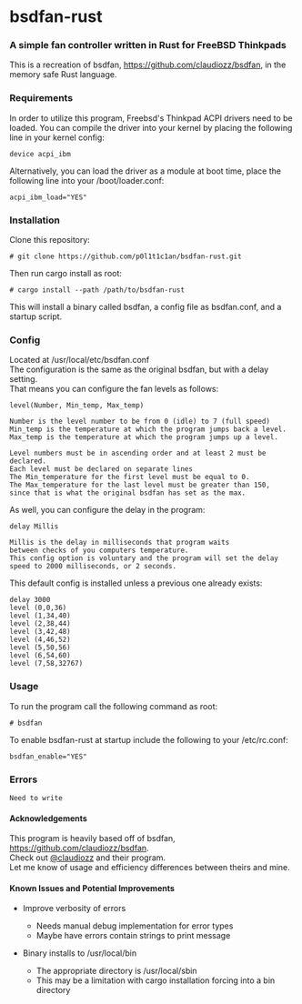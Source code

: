 # bsdfan-rust
### A simple fan controller written in Rust for FreeBSD Thinkpads

This is a recreation of bsdfan, https://github.com/claudiozz/bsdfan, in the memory safe Rust language.

### Requirements
In order to utilize this program, Freebsd's Thinkpad ACPI drivers need to be loaded. 
You can compile the driver into your kernel by placing the following line in your kernel config:

`device acpi_ibm`

Alternatively, you can load the driver as a module at boot time, place the following line into your /boot/loader.conf:

`acpi_ibm_load="YES"`

### Installation
Clone this repository:
```
# git clone https://github.com/p0l1t1c1an/bsdfan-rust.git
```
Then run cargo install as root:
```
# cargo install --path /path/to/bsdfan-rust
```
This will install a binary called bsdfan, a config file as bsdfan.conf, and a startup script.

### Config
Located at /usr/local/etc/bsdfan.conf   
The configuration is the same as the original bsdfan, but with a delay setting.  
That means you can configure the fan levels as follows:
```
level(Number, Min_temp, Max_temp)

Number is the level number to be from 0 (idle) to 7 (full speed)
Min_temp is the temperature at which the program jumps back a level.
Max_temp is the temperature at which the program jumps up a level.

Level numbers must be in ascending order and at least 2 must be declared.
Each level must be declared on separate lines
The Min_temperature for the first level must be equal to 0.
The Max_temperature for the last level must be greater than 150, 
since that is what the original bsdfan has set as the max.
```
As well, you can configure the delay in the program:
```
delay Millis

Millis is the delay in milliseconds that program waits 
between checks of you computers temperature.
This config option is voluntary and the program will set the delay
speed to 2000 milliseconds, or 2 seconds.
```

This default config is installed unless a previous one already exists:
```
delay 3000
level (0,0,36)
level (1,34,40)
level (2,38,44)
level (3,42,48)
level (4,46,52)
level (5,50,56)
level (6,54,60)
level (7,58,32767)
```

### Usage
To run the program call the following command as root: 
```
# bsdfan
```

To enable bsdfan-rust at startup include the following to your /etc/rc.conf:

`bsdfan_enable="YES"`


### Errors
`Need to write`

#### Acknowledgements
This program is heavily based off of bsdfan, https://github.com/claudiozz/bsdfan.   
Check out [@claudiozz](https://github.com/claudiozz) and their program.   
Let me know of usage and efficiency differences between theirs and mine.

#### Known Issues and Potential Improvements
- Improve verbosity of errors
  - Needs manual debug implementation for error types
  - Maybe have errors contain strings to print message
  
- Binary installs to /usr/local/bin
  - The appropriate directory is /usr/local/sbin
  - This may be a limitation with cargo installation forcing into a bin directory
   
